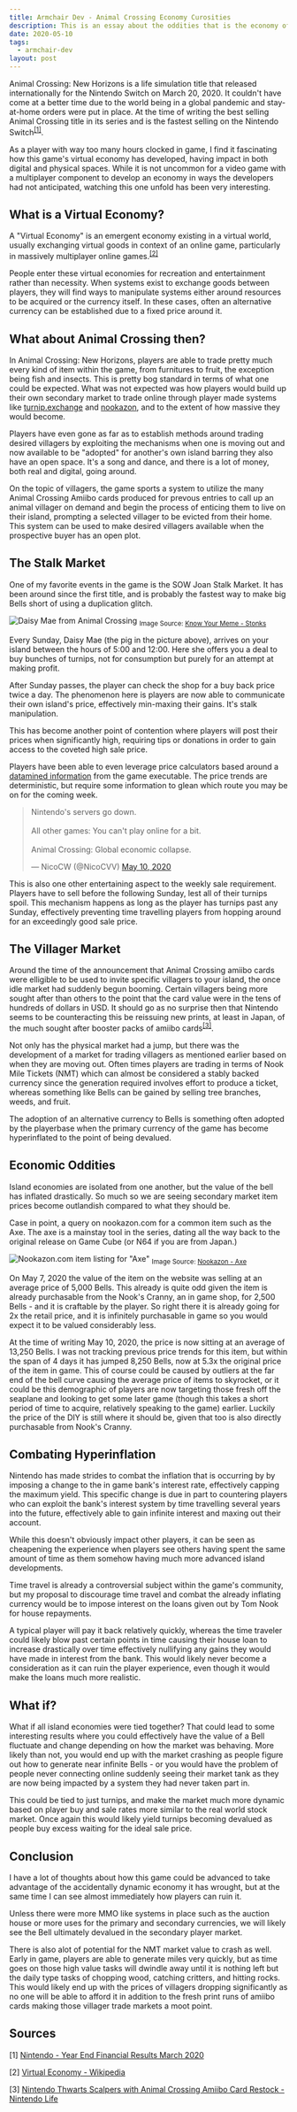 ```yaml
---
title: Armchair Dev - Animal Crossing Economy Curosities
description: This is an essay about the oddities that is the economy of the recently released Animal Crossing title for the Nintendo Switch. I had done a lightning talk on it as part of the lunch & learn education track at work and it has just gotten stranger since then.
date: 2020-05-10
tags:
  - armchair-dev
layout: post
---
```


Animal Crossing: New Horizons is a life simulation title that released internationally for the Nintendo Switch on March 20, 2020. It couldn't have come at a better time due to the world being in a global pandemic and stay-at-home orders were put in place. At the time of writing the best selling Animal Crossing title in its series and is the fastest selling on the Nintendo Switch<sup>[[1]](#nintendo-fiscal-results)</sup>.

As a player with way too many hours clocked in game, I find it fascinating how this game's virtual economy has developed, having impact in both digital and physical spaces. While it is not uncommon for a video game with a multiplayer component to develop an economy in ways the developers had not anticipated, watching this one unfold has been very interesting.

## What is a Virtual Economy?

A "Virtual Economy" is an emergent economy existing in a virtual world, usually exchanging virtual goods in context of an online game, particularly in massively multiplayer online games.<sup>[[2]](#wikipedia-virtual-econ)</sup>  

People enter these virtual economies for recreation and entertainment rather than necessity. When systems exist to exchange goods between players, they will find ways to manipulate systems either around resources to be acquired or the currency itself. In these cases, often an alternative currency can be established due to a fixed price around it.

## What about Animal Crossing then?

In Animal Crossing: New Horizons, players are able to trade pretty much every kind of item within the game, from furnitures to fruit, the exception being fish and insects. This is pretty bog standard in terms of what one could be expected. What was not expected was how players would build up their own secondary market to trade online through player made systems like [turnip.exchange](https://turnip.exchange/) and [nookazon](https://nookazon.com/), and to the extent of how massive they would become.

Players have even gone as far as to establish methods around trading desired villagers by exploiting the mechanisms when one is moving out and now available to be "adopted" for another's own island barring they also have an open space. It's a song and dance, and there is a lot of money, both real and digital, going around.

On the topic of villagers, the game sports a system to utilize the many Animal Crossing Amiibo cards produced for prevous entries to call up an animal villager on demand and begin the process of enticing them to live on their island, prompting a selected villager to be evicted from their home. This system can be used to make desired villagers available when the prospective buyer has an open plot.

## The Stalk Market

One of my favorite events in the game is the SOW Joan Stalk Market. It has been around since the first title, and is probably the fastest way to make big Bells short of using a duplication glitch.

![Daisy Mae from Animal Crossing](/img/essay/armchair-dev-acnh-economy_stalnks.png)
<sub>Image Source: [Know Your Meme - Stonks](https://knowyourmeme.com/photos/1809391-stonks)</sub>

Every Sunday, Daisy Mae (the pig in the picture above), arrives on your island between the hours of 5:00 and 12:00. Here she offers you a deal to buy bunches of turnips, not for consumption but purely for an attempt at making profit.

After Sunday passes, the player can check the shop for a buy back price twice a day. The phenomenon here is players are now able to communicate their own island's price, effectively min-maxing their gains. It's stalk manipulation.

This has become another point of contention where players will post their prices when significantly high, requiring tips or donations in order to gain access to the coveted high sale price.

Players have been able to even leverage price calculators based around a [datamined information](https://twitter.com/_Ninji/status/1244818665851289602) from the game executable. The price trends are deterministic, but require some information to glean which route you may be on for the coming week.

<blockquote class="twitter-tweet"><p lang="en" dir="ltr">Nintendo&#39;s servers go down.<br><br>All other games: You can&#39;t play online for a bit.<br><br>Animal Crossing: Global economic collapse.</p>&mdash; NicoCW (@NicoCVV) <a href="https://twitter.com/NicoCVV/status/1259295542972223489?ref_src=twsrc%5Etfw">May 10, 2020</a></blockquote> <script async src="https://platform.twitter.com/widgets.js" charset="utf-8"></script> 

This is also one other entertaining aspect to the weekly sale requirement. Players have to sell before the following Sunday, lest all of their turnips spoil. This mechanism happens as long as the player has turnips past any Sunday, effectively preventing time travelling players from hopping around for an exceedingly good sale price.

## The Villager Market

Around the time of the announcement that Animal Crossing amiibo cards were elligible to be used to invite specific villagers to your island, the once idle market had suddenly begun booming. Certain villagers being more sought after than others to the point that the card value were in the tens of hundreds of dollars in USD. It should go as no surprise then that Nintendo seems to be counteracting this be reissuing new prints, at least in Japan, of the much sought after booster packs of amiibo cards<sup>[[3]](#nintendo-thwarts-scalpers)</sup>.

Not only has the physical market had a jump, but there was the development of a market for trading villagers as mentioned earlier based on when they are moving out. Often times players are trading in terms of Nook Mile Tickets (NMT) which can almost be considered a stably backed currency since the generation required involves effort to produce a ticket, whereas something like Bells can be gained by selling tree branches, weeds, and fruit.

The adoption of an alternative currency to Bells is something often adopted by the playerbase when the primary currency of the game has become hyperinflated to the point of being devalued.

## Economic Oddities

Island economies are isolated from one another, but the value of the bell has inflated drastically. So much so we are seeing secondary market item prices become outlandish compared to what they should be.

Case in point, a query on nookazon.com for a common item such as the Axe. The axe is a mainstay tool in the series, dating all the way back to the original release on Game Cube (or N64 if you are from Japan.) 

![Nookazon.com item listing for "Axe"](/img/essay/armchair-dev-acnh-economy_nookazon-axe.png)
<sub>Image Source: [Nookazon - Axe](https://nookazon.com/product/1243834661)</sub>

On May 7, 2020 the value of the item on the website was selling at an average price of 5,000 Bells. This already is quite odd given the item is already purchasable from the Nook's Cranny, an in game shop, for 2,500 Bells - and it is craftable by the player. So right there it is already going for 2x the retail price, and it is infinitely purchasable in game so you would expect it to be valued considerably less.

At the time of writing May 10, 2020, the price is now sitting at an average of 13,250 Bells. I was not tracking previous price trends for this item, but within the span of 4 days it has jumped 8,250 Bells, now at 5.3x the original price of the item in game. This of course could be caused by outliers at the far end of the bell curve causing the average price of items to skyrocket, or it could be this demographic of players are now targeting those fresh off the seaplane and looking to get some later game (though this takes a short period of time to acquire, relatively speaking to the game) earlier. Luckily the price of the DIY is still where it should be, given that too is also directly purchasable from Nook's Cranny.

## Combating Hyperinflation

Nintendo has made strides to combat the inflation that is occurring by by imposing a change to the in game bank's interest rate, effectively capping the maximum yield. This specific change is due in part to countering players who can exploit the bank's interest system by time travelling several years into the future, effectively able to gain infinite interest and maxing out their account.

While this doesn't obviously impact other players, it can be seen as cheapening the experience when players see others having spent the same amount of time as them somehow having much more advanced island developments.

Time travel is already a controversial subject within the game's community, but my proposal to discourage time travel and combat the already inflating currency would be to impose interest on the loans given out by Tom Nook for house repayments. 

A typical player will pay it back relatively quickly, whereas the time traveler could likely blow past certain points in time causing their house loan to increase drastically over time effectively nullifying any gains they would have made in interest from the bank. This would likely never become a consideration as it can ruin the player experience, even though it would make the loans much more realistic.

## What if?

What if all island economies were tied together? That could lead to some interesting results where you could effectively have the value of a Bell fluctuate and change depending on how the market was behaving. More likely than not, you would end up with the market crashing as people figure out how to generate near infinite Bells - or you would have the problem of people never connecting online suddenly seeing their market tank as they are now being impacted by a system they had never taken part in.

This could be tied to just turnips, and make the market much more dynamic based on player buy and sale rates more similar to the real world stock market. Once again this would likely yield turnips becoming devalued as people buy excess waiting for the ideal sale price.

## Conclusion

I have a lot of thoughts about how this game could be advanced to take advantage of the accidentally dynamic economy it has wrought, but at the same time I can see almost immediately how players can ruin it. 

Unless there were more MMO like systems in place such as the auction house or more uses for the primary and secondary currencies, we will likely see the Bell ultimately devalued in the secondary player market.

There is also alot of potential for the NMT market value to crash as well. Early in game, players are able to generate miles very quickly, but as time goes on those high value tasks will dwindle away until it is nothing left but the daily type tasks of chopping wood, catching critters, and hitting rocks. This would likely end up with the prices of villagers dropping significantly as no one will be able to afford it in addition to the fresh print runs of amiibo cards making those villager trade markets a moot point.

## Sources

<a id="nintendo-fiscal-results">[1]</a> [Nintendo - Year End Financial Results March 2020](https://www.nintendo.co.jp/ir/pdf/2020/200507_4e.pdf)

<a id="wikipedia-virtual-econ">[2]</a> [Virtual Economy - Wikipedia](https://en.wikipedia.org/wiki/Virtual_economy) 

<a id="nintendo-thwarts-scalpers">[3]</a> [Nintendo Thwarts Scalpers with Animal Crossing Amiibo Card Restock - Nintendo Life](http://www.nintendolife.com/news/2020/05/nintendo_thwarts_scalpers_with_animal_crossing_amiibo_card_restock)
